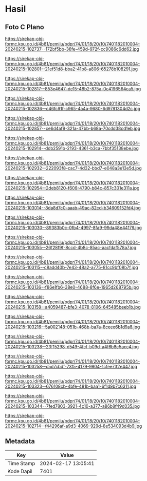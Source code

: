 # Hasil

## Foto C Plano

https://sirekap-obj-formc.kpu.go.id/4b81/pemilu/pdpr/74/01/18/20/10/7401182010004-20240215-102737--172bf5bb-36fe-459d-972f-cc9086c6dd62.jpg

https://sirekap-obj-formc.kpu.go.id/4b81/pemilu/pdpr/74/01/18/20/10/7401182010004-20240215-102801--21ef51d8-bba2-41b8-a806-65278b108291.jpg

https://sirekap-obj-formc.kpu.go.id/4b81/pemilu/pdpr/74/01/18/20/10/7401182010004-20240215-102817--853e4647-de15-48b2-875a-0c4196564ca5.jpg

https://sirekap-obj-formc.kpu.go.id/4b81/pemilu/pdpr/74/01/18/20/10/7401182010004-20240215-102836--c46fc91f-c965-4a4a-9680-6d9781304d2c.jpg

https://sirekap-obj-formc.kpu.go.id/4b81/pemilu/pdpr/74/01/18/20/10/7401182010004-20240215-102857--ce6d4af9-321a-47bb-b68a-70cdd38cd1eb.jpg

https://sirekap-obj-formc.kpu.go.id/4b81/pemilu/pdpr/74/01/18/20/10/7401182010004-20240215-102914--ddb2591b-2193-4361-b3ca-7bbf35138ebe.jpg

https://sirekap-obj-formc.kpu.go.id/4b81/pemilu/pdpr/74/01/18/20/10/7401182010004-20240215-102932--222093f8-cac7-4d32-bbd7-e048a3e13e5d.jpg

https://sirekap-obj-formc.kpu.go.id/4b81/pemilu/pdpr/74/01/18/20/10/7401182010004-20240215-102954--2deb8120-f606-4790-b84c-857c301e311a.jpg

https://sirekap-obj-formc.kpu.go.id/4b81/pemilu/pdpr/74/01/18/20/10/7401182010004-20240215-103014--8da8d7c0-aaab-49ac-82cd-b34609152fd4.jpg

https://sirekap-obj-formc.kpu.go.id/4b81/pemilu/pdpr/74/01/18/20/10/7401182010004-20240215-103030--89383b0c-0fb4-4997-8fa9-99da48e44176.jpg

https://sirekap-obj-formc.kpu.go.id/4b81/pemilu/pdpr/74/01/18/20/10/7401182010004-20240215-103055--26f28f9f-8ccd-4b8c-85ac-aacfdaf578a7.jpg

https://sirekap-obj-formc.kpu.go.id/4b81/pemilu/pdpr/74/01/18/20/10/7401182010004-20240215-103115--c8add40b-7e43-48a2-a775-81cc9bf08b7f.jpg

https://sirekap-obj-formc.kpu.go.id/4b81/pemilu/pdpr/74/01/18/20/10/7401182010004-20240215-103136--f86e1fb6-38e0-4688-8f6e-1965d268795b.jpg

https://sirekap-obj-formc.kpu.go.id/4b81/pemilu/pdpr/74/01/18/20/10/7401182010004-20240215-103158--a4059487-bfe3-4078-8106-645485beeb1b.jpg

https://sirekap-obj-formc.kpu.go.id/4b81/pemilu/pdpr/74/01/18/20/10/7401182010004-20240215-103216--5a002148-051b-468b-ba7a-8ceee6b1d9a8.jpg

https://sirekap-obj-formc.kpu.go.id/4b81/pemilu/pdpr/74/01/18/20/10/7401182010004-20240215-103238--23f15298-d549-4fcf-b09d-a4f6b8c5acc4.jpg

https://sirekap-obj-formc.kpu.go.id/4b81/pemilu/pdpr/74/01/18/20/10/7401182010004-20240215-103258--c5d7cbdf-73f5-4179-9804-1cfee732e447.jpg

https://sirekap-obj-formc.kpu.go.id/4b81/pemilu/pdpr/74/01/18/20/10/7401182010004-20240215-103323--676108cb-4bfe-481b-baa1-6f1d9b7c6311.jpg

https://sirekap-obj-formc.kpu.go.id/4b81/pemilu/pdpr/74/01/18/20/10/7401182010004-20240215-103344--7fed7803-3921-4c10-a377-a86b8f49d035.jpg

https://sirekap-obj-formc.kpu.go.id/4b81/pemilu/pdpr/74/01/18/20/10/7401182010004-20240215-102714--f44296af-a9d3-4069-929d-8e534093d4b9.jpg


## Metadata

| Key        | Value               |
| ---------- | ------------------- |
| Time Stamp | 2024-02-17 13:05:41 |
| Kode Dapil | 7401                |



